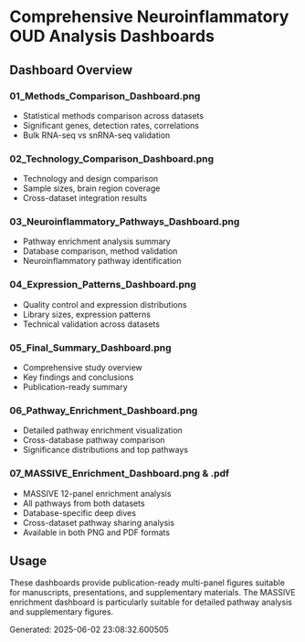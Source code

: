 # Comprehensive Neuroinflammatory OUD Analysis Dashboards

## Dashboard Overview

### 01_Methods_Comparison_Dashboard.png
- Statistical methods comparison across datasets
- Significant genes, detection rates, correlations
- Bulk RNA-seq vs snRNA-seq validation

### 02_Technology_Comparison_Dashboard.png
- Technology and design comparison
- Sample sizes, brain region coverage
- Cross-dataset integration results

### 03_Neuroinflammatory_Pathways_Dashboard.png
- Pathway enrichment analysis summary
- Database comparison, method validation
- Neuroinflammatory pathway identification

### 04_Expression_Patterns_Dashboard.png
- Quality control and expression distributions
- Library sizes, expression patterns
- Technical validation across datasets

### 05_Final_Summary_Dashboard.png
- Comprehensive study overview
- Key findings and conclusions
- Publication-ready summary

### 06_Pathway_Enrichment_Dashboard.png
- Detailed pathway enrichment visualization
- Cross-database pathway comparison
- Significance distributions and top pathways

### 07_MASSIVE_Enrichment_Dashboard.png & .pdf
- MASSIVE 12-panel enrichment analysis
- All pathways from both datasets
- Database-specific deep dives
- Cross-dataset pathway sharing analysis
- Available in both PNG and PDF formats

## Usage
These dashboards provide publication-ready multi-panel figures
suitable for manuscripts, presentations, and supplementary materials.
The MASSIVE enrichment dashboard is particularly suitable for
detailed pathway analysis and supplementary figures.

Generated: 2025-06-02 23:08:32.600505
